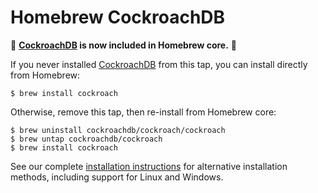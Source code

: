 # Homebrew CockroachDB

🎉 **[CockroachDB] is now included in Homebrew core.** 🎉

If you never installed [CockroachDB] from this tap, you can install directly from Homebrew:

```shell
$ brew install cockroach
```

Otherwise, remove this tap, then re-install from Homebrew core:

```shell
$ brew uninstall cockroachdb/cockroach/cockroach
$ brew untap cockroachdb/cockroach
$ brew install cockroach
```

See our complete [installation instructions] for alternative installation
methods, including support for Linux and Windows.

[CockroachDB]: https://cockroachlabs.com
[Homebrew]: https://brew.sh
[installation instructions]: https://www.cockroachlabs.com/docs/install-cockroachdb.html
